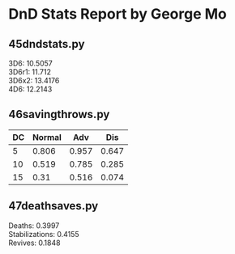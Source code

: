 # DnD Stats Report by George Mo

## 45dndstats.py

3D6: 10.5057  
3D6r1: 11.712  
3D6x2: 13.4176  
4D6: 12.2143  

## 46savingthrows.py

DC	|	Normal	|	Adv		| 	Dis
----|	-----	|	----	|	----
5	|	0.806	|	0.957	|	0.647
10	|	0.519	|	0.785	|	0.285
15	|	0.31	|	0.516	|	0.074

## 47deathsaves.py

Deaths: 0.3997  
Stabilizations: 0.4155  
Revives: 0.1848  

